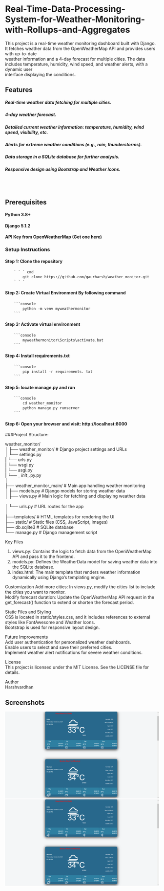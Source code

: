 # Real-Time-Data-Processing-System-for-Weather-Monitoring-with-Rollups-and-Aggregates
This project is a real-time weather monitoring dashboard built with Django. It fetches weather data from the OpenWeatherMap API and provides users with up-to-date<br> weather information and a 4-day forecast for multiple cities. The data includes temperature, humidity, wind speed, and weather alerts, with a dynamic user <br>interface displaying the conditions.<br>

## Features
##### Real-time weather data fetching for multiple cities.<br>
##### 4-day weather forecast.<br>
##### Detailed current weather information: temperature, humidity, wind speed, visibility, etc.<br>
##### Alerts for extreme weather conditions (e.g., rain, thunderstorms).<br>
##### Data storage in a SQLite database for further analysis.<br>
##### Responsive design using Bootstrap and Weather Icons.<br>
<br>
<br>

## Prerequisites<br>

#### Python 3.8+<br>
#### Django 5.1.2<br>
#### API Key from OpenWeatherMap (Get one here)<br>

### Setup Instructions

#### Step 1: Clone the repository<br>
		` ` ` cmd
			git clone https://github.com/gaurharsh/weather_monitor.git
		` ` `

#### Step 2: Create Virtual Environment By following command<br>
		```console
			python -m venv myweathermonitor
		```

#### Step 3: Activate virtual environment<br>
		
		```console
			myweathermonitor\Scripts\activate.bat
		```
		
#### Step 4: Install requirements.txt<br>
		
		```console
			pip install -r requirements. txt
		```
#### Step 5: locate manage.py and run<br>
		
		```console
			cd weather_monitor
			python manage.py runserver
		```
  #### Step 6: Open your browser and visit: http://localhost:8000<br>

   ###Project Structure:
   
   weather_monitor/<br>
│
├── weather_monitor/           # Django project settings and URLs<br>
│   └── settings.py<br>
|   └── urls.py<br>
|   └── wsgi.py<br>
|   └── asgi.py<br>
|   └── _ _init__.py.py<br>
│<br>
├── weather_monitor_main/      # Main app handling weather monitoring<br>
│   ├── models.py              # Django models for storing weather data<br>
│   ├── views.py               # Main logic for fetching and displaying weather data<br>              
│   └── urls.py                # URL routes for the app<br>
│<br>
├──templates/                  # HTML templates for rendering the UI<br>
├── static/                    # Static files (CSS, JavaScript, images)<br>
├── db.sqlite3                 # SQLite database<br>
└── manage.py                  # Django management script<br>

Key Files
1. views.py: Contains the logic to fetch data from the OpenWeatherMap API and pass it to the frontend.<br>
2. models.py: Defines the WeatherData model for saving weather data into the SQLite database.<br>
3. index.html: The main template that renders weather information dynamically using Django’s templating engine.<br>

Customization
Add more cities: In views.py, modify the cities list to include the cities you want to monitor.<br>
Modify forecast duration: Update the OpenWeatherMap API request in the get_forecast() function to extend or shorten the forecast period.<br>

Static Files and Styling<br>
CSS is located in static/styles.css, and it includes references to external styles like FontAwesome and Weather Icons.<br>
Bootstrap is used for responsive layout design.<br>

Future Improvements<br>
Add user authentication for personalized weather dashboards.<br>
Enable users to select and save their preferred cities.<br>
Implement weather alert notifications for severe weather conditions.<br>

License<br>
This project is licensed under the MIT License. See the LICENSE file for details.<br>

Author<br>
Harshvardhan<br>
## Screenshots
![ss1](/screenshots/Screenshot_1.png)<br>
![ss1](/screenshots/Screenshot_1.png)
